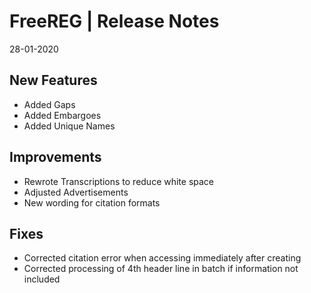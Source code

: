 __FreeREG | Release Notes__
  =======================
  28-01-2020

  __New Features__
  ----------------

  * Added Gaps
  * Added Embargoes
  * Added Unique Names


  __Improvements__
  ----------------

  * Rewrote Transcriptions to reduce white space
  * Adjusted Advertisements
  * New wording for citation formats


  __Fixes__
  ---------

  * Corrected citation error when accessing immediately after creating
  * Corrected processing of 4th header line in batch if information not included
